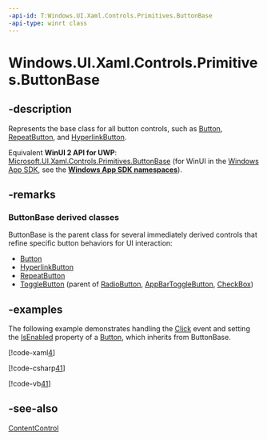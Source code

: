 ```yaml
---
-api-id: T:Windows.UI.Xaml.Controls.Primitives.ButtonBase
-api-type: winrt class
---
```


<!-- Class syntax.
public class ButtonBase : Windows.UI.Xaml.Controls.ContentControl, Windows.UI.Xaml.Controls.Primitives.IButtonBase
-->

# Windows.UI.Xaml.Controls.Primitives.ButtonBase

## -description
Represents the base class for all button controls, such as [Button](../windows.ui.xaml.controls/button.md), [RepeatButton](repeatbutton.md), and [HyperlinkButton](../windows.ui.xaml.controls/hyperlinkbutton.md).

Equivalent **WinUI 2 API for UWP**: [Microsoft.UI.Xaml.Controls.Primitives.ButtonBase](/windows/winui/api/microsoft.ui.xaml.controls.primitives.buttonbase) (for WinUI in the [Windows App SDK](/windows/apps/windows-app-sdk/), see the **[Windows App SDK namespaces](/windows/windows-app-sdk/api/winrt/)**).

## -remarks
### **ButtonBase** derived classes

ButtonBase is the parent class for several immediately derived controls that refine specific button behaviors for UI interaction:

+ [Button](../windows.ui.xaml.controls/button.md)
+ [HyperlinkButton](../windows.ui.xaml.controls/hyperlinkbutton.md)
+ [RepeatButton](repeatbutton.md)
+ [ToggleButton](togglebutton.md) (parent of [RadioButton](../windows.ui.xaml.controls/radiobutton.md), [AppBarToggleButton](../windows.ui.xaml.controls/appbartogglebutton.md), [CheckBox](../windows.ui.xaml.controls/checkbox.md))


## -examples
The following example demonstrates handling the [Click](buttonbase_click.md) event and setting the [IsEnabled](../windows.ui.xaml.controls/control_isenabled.md) property of a [Button](../windows.ui.xaml.controls/button.md), which inherits from ButtonBase.

[!code-xaml[4](../windows.ui.xaml/code/System.Windows.Controls.ButtonClickEx/csharp/Page.xaml#Snippet4)]

[!code-csharp[41](../windows.ui.xaml/code/System.Windows.Controls.ButtonClickEx/csharp/Page.xaml.cs#Snippet41)]

[!code-vb[41](../windows.ui.xaml/code/System.Windows.Controls.ButtonClickEx/vbnet/Page.xaml.vb#Snippet41)]

## -see-also
[ContentControl](../windows.ui.xaml.controls/contentcontrol.md)
